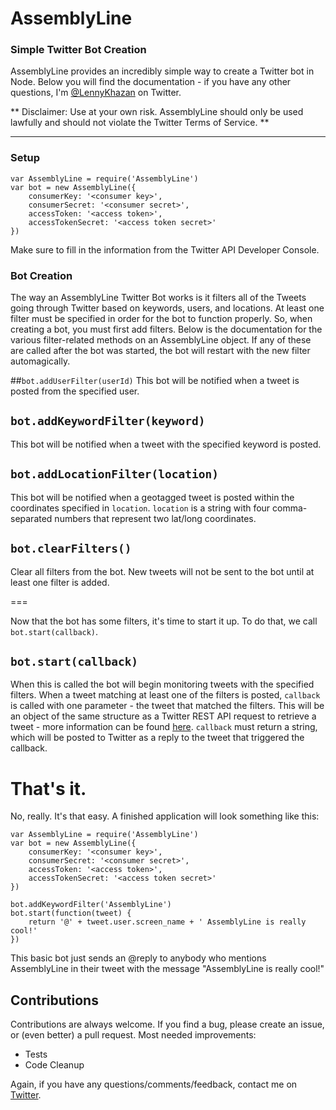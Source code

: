 # AssemblyLine
### Simple Twitter Bot Creation


AssemblyLine provides an incredibly simple way to create a Twitter bot in Node. Below you will find the documentation  - if you have any other questions, I'm [@LennyKhazan](http://twitter.com/LennyKhazan) on Twitter.

** Disclaimer: Use at your own risk. AssemblyLine should only be used lawfully and should not violate the Twitter Terms of Service. **

---

### Setup

    var AssemblyLine = require('AssemblyLine')
    var bot = new AssemblyLine({
	    consumerKey: '<consumer key>',
    	consumerSecret: '<consumer secret>',
    	accessToken: '<access token>',
    	accessTokenSecret: '<access token secret>'
    })

Make sure to fill in the information from the Twitter API Developer Console.

### Bot Creation

The way an AssemblyLine Twitter Bot works is it filters all of the Tweets going through Twitter based on keywords, users, and locations. At least one filter must be specified in order for the bot to function properly. So, when creating a bot, you must first add filters. Below is the documentation for the various filter-related methods on an AssemblyLine object. If any of these are called after the bot was started, the bot will restart with the new filter automagically.


##`bot.addUserFilter(userId)`
This bot will be notified when a tweet is posted from the specified user.

## `bot.addKeywordFilter(keyword)`
This bot will be notified when a tweet with the specified  keyword is posted.

## `bot.addLocationFilter(location)`
This bot will be notified when a geotagged tweet is posted within the coordinates specified in `location`. `location` is a string with four comma-separated numbers that represent two lat/long coordinates.

## `bot.clearFilters()`
Clear all filters from the bot. New tweets will not be sent to the bot until at least one filter is added.

===

Now that the bot has some filters, it's time to start it up. To do that, we call `bot.start(callback)`.

## `bot.start(callback)`
When this is called the bot will begin monitoring tweets with the specified filters. When a tweet matching at least one of the filters is posted, `callback` is called with one parameter - the tweet that matched the filters. This will be an object of the same structure as a Twitter REST API request to retrieve a tweet - more information can be found [here](https://dev.twitter.com/docs/api/1.1/get/statuses/show/%3Aid). `callback` must return a string, which will be posted to Twitter as a reply to the tweet that triggered the callback.

# That's it.

No, really. It's that easy. A finished application will look something like this: 

    var AssemblyLine = require('AssemblyLine')
    var bot = new AssemblyLine({
	    consumerKey: '<consumer key>',
    	consumerSecret: '<consumer secret>',
	    accessToken: '<access token>',
    	accessTokenSecret: '<access token secret>'
    })

    bot.addKeywordFilter('AssemblyLine')
    bot.start(function(tweet) {
	    return '@' + tweet.user.screen_name + ' AssemblyLine is really cool!'
    })

This basic bot just sends an @reply to anybody who mentions AssemblyLine in their tweet with the message "AssemblyLine is really cool!"

## Contributions

Contributions are always welcome. If you find a bug, please create an issue, or (even better) a pull request. Most needed improvements:

- Tests
- Code Cleanup

Again, if you have any questions/comments/feedback, contact me on [Twitter](http://twitter.com/LennyKhazan).
